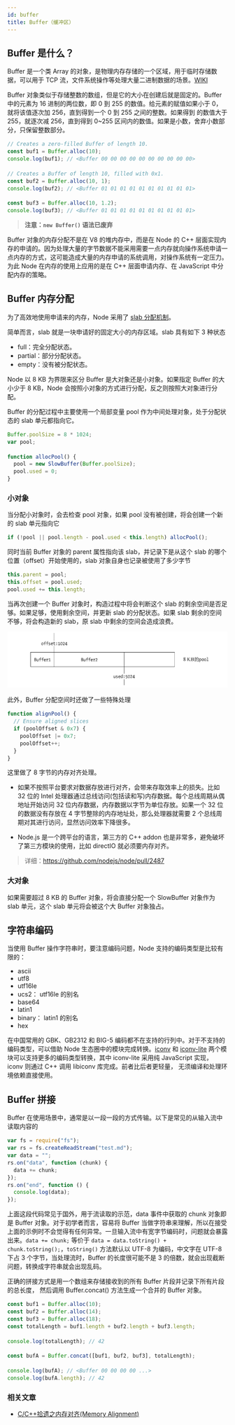 ```yaml
---
id: buffer
title: Buffer（缓冲区）
---
```


## Buffer 是什么？

Buffer 是一个类 Array 的对象，是物理内存存储的一个区域，用于临时存储数据，可以用于 TCP 流，文件系统操作等处理大量二进制数据的场景。[WIKI](https://www.wikiwand.com/en/Data_buffer)

Buffer 对象类似于存储整数的数组，但是它的大小在创建后就是固定的。Buffer 中的元素为 16 进制的两位数，即 0 到 255 的数值。给元素的赋值如果小于 0，就将该值逐次加 256，直到得到一个 0 到 255 之间的整数。如果得到 的数值大于 255，就逐次减 256，直到得到 0~255 区间内的数值。如果是小数，舍弃小数部分，只保留整数部分。

```js
// Creates a zero-filled Buffer of length 10.
const buf1 = Buffer.alloc(10);
console.log(buf1); // <Buffer 00 00 00 00 00 00 00 00 00 00>

// Creates a Buffer of length 10, filled with 0x1.
const buf2 = Buffer.alloc(10, 1);
console.log(buf2); // <Buffer 01 01 01 01 01 01 01 01 01 01>

const buf3 = Buffer.alloc(10, 1.2);
console.log(buf3); // <Buffer 01 01 01 01 01 01 01 01 01 01>
```

> **注意：`new Buffer()` 语法已废弃**

Buffer 对象的内存分配不是在 V8 的堆内存中，而是在 Node 的 C++ 层面实现内存的申请的。因为处理大量的字节数据不能采用需要一点内存就向操作系统申请一点内存的方式，这可能造成大量的内存申请的系统调用，对操作系统有一定压力。为此 Node 在内存的使用上应用的是在 C++ 层面申请内存、在 JavaScript 中分配内存的策略。

## Buffer 内存分配

为了高效地使用申请来的内存，Node 采用了 [slab 分配机制](https://www.wikiwand.com/en/Slab_allocation)。

简单而言，slab 就是一块申请好的固定大小的内存区域。slab 具有如下 3 种状态

- full：完全分配状态。
- partial：部分分配状态。
- empty：没有被分配状态。

Node 以 8 KB 为界限来区分 Buffer 是大对象还是小对象。如果指定 Buffer 的大小少于 8 KB，Node 会按照小对象的方式进行分配，反之则按照大对象进行分配。

Buffer 的分配过程中主要使用一个局部变量 pool 作为中间处理对象，处于分配状态的 slab 单元都指向它。

```js
Buffer.poolSize = 8 * 1024;
var pool;

function allocPool() {
  pool = new SlowBuffer(Buffer.poolSize);
  pool.used = 0;
}
```

### 小对象

当分配小对象时，会去检查 pool 对象，如果 pool 没有被创建，将会创建一个新的 slab 单元指向它

```js
if (!pool || pool.length - pool.used < this.length) allocPool();
```

同时当前 Buffer 对象的 parent 属性指向该 slab，并记录下是从这个 slab 的哪个位置（offset）开始使用的，slab 对象自身也记录被使用了多少字节

```js
this.parent = pool;
this.offset = pool.used;
pool.used += this.length;
```

当再次创建一个 Buffer 对象时，构造过程中将会判断这个 slab 的剩余空间是否足够。如果足够，使用剩余空间，并更新 slab 的分配状态。如果 slab 剩余的空间不够，将会构造新的 slab，原 slab 中剩余的空间会造成浪费。

![](pics/slab.jpg)

此外，Buffer 分配空间时还做了一些特殊处理

```js
function alignPool() {
  // Ensure aligned slices
  if (poolOffset & 0x7) {
    poolOffset |= 0x7;
    poolOffset++;
  }
}
```

这里做了 8 字节的内存对齐处理。

- 如果不按照平台要求对数据存放进行对齐，会带来存取效率上的损失。比如 32 位的 Intel 处理器通过总线访问(包括读和写)内存数据。每个总线周期从偶地址开始访问 32 位内存数据，内存数据以字节为单位存放。如果一个 32 位的数据没有存放在 4 字节整除的内存地址处，那么处理器就需要 2 个总线周期对其进行访问，显然访问效率下降很多。

- Node.js 是一个跨平台的语言，第三方的 C++ addon 也是非常多，避免破坏了第三方模块的使用，比如 directIO 就必须要内存对齐。

> 详细：https://github.com/nodejs/node/pull/2487

### 大对象

如果需要超过 8 KB 的 Buffer 对象，将会直接分配一个 SlowBuffer 对象作为 slab 单元，这个 slab 单元将会被这个大 Buffer 对象独占。

## 字符串编码

当使用 Buffer 操作字符串时，要注意编码问题，Node 支持的编码类型是比较有限的：

- ascii
- utf8
- utf16le
- ucs2： utf16le 的别名
- base64
- latin1
- binary： latin1 的别名
- hex

在中国常用的 GBK、GB2312 和 BIG-5 编码都不在支持的行列中。对于不支持的编码类型，可以借助 Node 生态圈中的模块完成转换。[iconv](https://www.npmjs.com/package/iconv) 和 [iconv-lite](https://www.npmjs.com/package/iconv-lite) 两个模块可以支持更多的编码类型转换，其中 iconv-lite 采用纯 JavaScript 实现，iconv 则通过 C++ 调用 libiconv 库完成。前者比后者更轻量， 无须编译和处理环境依赖直接使用。

## Buffer 拼接

Buffer 在使用场景中，通常是以一段一段的方式传输。以下是常见的从输入流中读取内容的

```js
var fs = require("fs");
var rs = fs.createReadStream("test.md");
var data = "";
rs.on("data", function (chunk) {
  data += chunk;
});
rs.on("end", function () {
  console.log(data);
});
```

上面这段代码常见于国外，用于流读取的示范，data 事件中获取的 chunk 对象即是 Buffer 对象。对于初学者而言，容易将 Buffer 当做字符串来理解，所以在接受上面的示例时不会觉得有任何异常。一旦输入流中有宽字节编码时，问题就会暴露出来。`data += chunk;` 等价于 `data = data.toString() + chunk.toString();`，`toString()` 方法默认以 UTF-8 为编码，中文字在 UTF-8 下占 3 个字节，当处理流时，Buffer 的长度很可能不是 3 的倍数，就会出现截断问题，转换成字符串就会出现乱码。

正确的拼接方式是用一个数组来存储接收到的所有 Buffer 片段并记录下所有片段的总长度， 然后调用 Buffer.concat() 方法生成一个合并的 Buffer 对象。

```js
const buf1 = Buffer.alloc(10);
const buf2 = Buffer.alloc(14);
const buf3 = Buffer.alloc(18);
const totalLength = buf1.length + buf2.length + buf3.length;

console.log(totalLength); // 42

const bufA = Buffer.concat([buf1, buf2, buf3], totalLength);

console.log(bufA); // <Buffer 00 00 00 00 ...>
console.log(bufA.length); // 42
```

### 相关文章

- [C/C++拾遗之内存对齐(Memory Alignment)](http://notes.maxwi.com/2016/07/21/cpp-gleaning-memory-allignment/)
